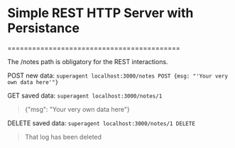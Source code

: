 # Simple REST HTTP Server with Persistance
==========================================

The /notes path is obligatory for the REST interactions.

POST new data:
```superagent localhost:3000/notes POST {msg: "'Your very own data here'"}```

GET saved data:
```superagent localhost:3000/notes/1```
> {"msg": "Your very own data here"}

DELETE saved data:
```superagent localhost:3000/notes/1 DELETE```
>That log has been deleted
